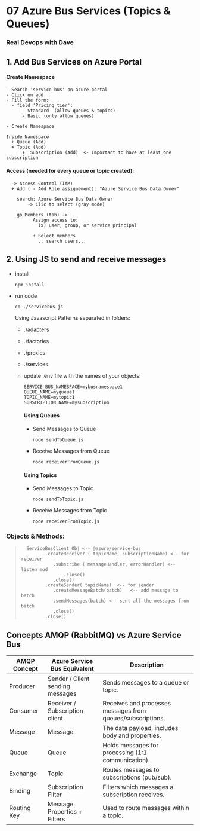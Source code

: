 #  07  Azure Bus Services (Topics & Queues)

### Real Devops with Dave

## 1. Add Bus Services on Azure Portal

  #### Create Namespace 

    - Search 'service bus' on azure portal
    - Click on add
    - Fill the form:
      - field 'Pricing tier': 
          - Standard  (allow queues & topics)
          - Basic (only allow queues)

    - Create Namespace

    Inside Namespace
      + Queue (Add)
      + Topic (Add)
          +  Subscription (Add)  <- Important to have at least one subscription

  #### Access (needed for every queue or topic created):

      -> Access Control (IAM)
      + Add ( - Add Role assignement): "Azure Service Bus Data Owner"

        search: Azure Service Bus Data Owner 
            -> Clic to select (gray mode)

        go Members (tab) -> 
              Assign access to:
                (x) User, group, or service principal

              + Select members
                .. search users...


## 2. Using JS to send and receive messages



- install  
   ```
   npm install
   ```
- run code
    ```
    cd ./servicebus-js
    ```

    Using Javascript Patterns separated in folders:

    - ./adapters
    - ./factories
    - ./proxies
    - ./services

  - update .env file  with the names of your objects:
    ```
    SERVICE_BUS_NAMESPACE=mybusnamespace1
    QUEUE_NAME=myqueue1
    TOPIC_NAME=mytopic1
    SUBSCRIPTION_NAME=mysubscription
    ```

    #### Using Queues


    - Send Messages to Queue
      
      ```
      node sendToQueue.js
      ```
    
    - Receive Messages from Queue

      ```
      node receiverFromQueue.js
      ```

    #### Using Topics

    - Send Messages to Topic
      ```
      node sendToTopic.js
      ```

    - Receive Messages from Topic
      ```
      node receiverFromTopic.js
      ```

### Objects & Methods:
   
>   ```
>	  ServiceBusClient Obj <-- @azure/service-bus
>			 .createReceiver ( topicName, subscriptionName) <-- for receiver
>			 	.subscribe ( messageHandler, errorHandler) <-- listen mod
>			 		.close()
>			 	.close()
>			 .createSender( topicName)	<-- for sender
>			 	.createMessageBatch(batch)   <-- add message to batch
>			 	.sendMessages(batch) <-- sent all the messages from batch 
>			 	.close()
>			 .close()
>
>    ```

## Concepts AMQP (RabbitMQ) vs Azure Service Bus
| AMQP Concept      | Azure Service Bus Equivalent        | Description                                              |
|-------------------|--------------------------------------|----------------------------------------------------------|
| Producer          | Sender / Client sending messages     | Sends messages to a queue or topic.                     |
| Consumer          | Receiver / Subscription client       | Receives and processes messages from queues/subscriptions. |
| Message           | Message                              | The data payload, includes body and properties.         |
| Queue             | Queue                                | Holds messages for processing (1:1 communication).       |
| Exchange          | Topic                                | Routes messages to subscriptions (pub/sub).              |
| Binding           | Subscription Filter                  | Filters which messages a subscription receives.          |
| Routing Key       | Message Properties + Filters         | Used to route messages within a topic.                   |

